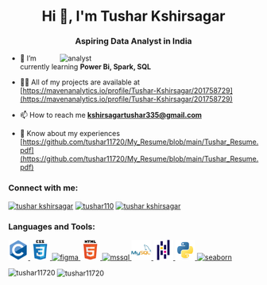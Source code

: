 
<h1 align="center">Hi 👋, I'm Tushar Kshirsagar</h1>
<h3 align="center">Aspiring Data Analyst in India</h3>

<img align="right" alt="analyst" width="400" src="https://sithcomputers.com/wp-content/uploads/2023/03/Data-Science.gif">

- 🌱 I’m currently learning **Power Bi, Spark, SQL**

- 👨‍💻 All of my projects are available at [https://mavenanalytics.io/profile/Tushar-Kshirsagar/201758729](https://mavenanalytics.io/profile/Tushar-Kshirsagar/201758729)

- 📫 How to reach me **kshirsagartushar335@gmail.com**

- 📄 Know about my experiences [https://github.com/tushar11720/My_Resume/blob/main/Tushar_Resume.pdf](https://github.com/tushar11720/My_Resume/blob/main/Tushar_Resume.pdf)

<h3 align="left">Connect with me:</h3>
<p align="left">
<a href="https://linkedin.com/in/tushar kshirsagar" target="blank"><img align="center" src="https://raw.githubusercontent.com/rahuldkjain/github-profile-readme-generator/master/src/images/icons/Social/linked-in-alt.svg" alt="tushar kshirsagar" height="30" width="40" /></a>
<a href="https://kaggle.com/tushar110" target="blank"><img align="center" src="https://raw.githubusercontent.com/rahuldkjain/github-profile-readme-generator/master/src/images/icons/Social/kaggle.svg" alt="tushar110" height="30" width="40" /></a>
<a href="https://www.hackerrank.com/tushar kshirsagar" target="blank"><img align="center" src="https://raw.githubusercontent.com/rahuldkjain/github-profile-readme-generator/master/src/images/icons/Social/hackerrank.svg" alt="tushar kshirsagar" height="30" width="40" /></a>
</p>

<h3 align="left">Languages and Tools:</h3>
<p align="left"> <a href="https://www.cprogramming.com/" target="_blank" rel="noreferrer"> <img src="https://raw.githubusercontent.com/devicons/devicon/master/icons/c/c-original.svg" alt="c" width="40" height="40"/> </a> <a href="https://www.w3schools.com/css/" target="_blank" rel="noreferrer"> <img src="https://raw.githubusercontent.com/devicons/devicon/master/icons/css3/css3-original-wordmark.svg" alt="css3" width="40" height="40"/> </a> <a href="https://www.figma.com/" target="_blank" rel="noreferrer"> <img src="https://www.vectorlogo.zone/logos/figma/figma-icon.svg" alt="figma" width="40" height="40"/> </a> <a href="https://www.w3.org/html/" target="_blank" rel="noreferrer"> <img src="https://raw.githubusercontent.com/devicons/devicon/master/icons/html5/html5-original-wordmark.svg" alt="html5" width="40" height="40"/> </a> <a href="https://www.microsoft.com/en-us/sql-server" target="_blank" rel="noreferrer"> <img src="https://www.svgrepo.com/show/303229/microsoft-sql-server-logo.svg" alt="mssql" width="40" height="40"/> </a> <a href="https://www.mysql.com/" target="_blank" rel="noreferrer"> <img src="https://raw.githubusercontent.com/devicons/devicon/master/icons/mysql/mysql-original-wordmark.svg" alt="mysql" width="40" height="40"/> </a> <a href="https://pandas.pydata.org/" target="_blank" rel="noreferrer"> <img src="https://raw.githubusercontent.com/devicons/devicon/2ae2a900d2f041da66e950e4d48052658d850630/icons/pandas/pandas-original.svg" alt="pandas" width="40" height="40"/> </a> <a href="https://www.python.org" target="_blank" rel="noreferrer"> <img src="https://raw.githubusercontent.com/devicons/devicon/master/icons/python/python-original.svg" alt="python" width="40" height="40"/> </a> <a href="https://seaborn.pydata.org/" target="_blank" rel="noreferrer"> <img src="https://seaborn.pydata.org/_images/logo-mark-lightbg.svg" alt="seaborn" width="40" height="40"/> </a> </p>

<p><img align="left" src="https://github-readme-stats.vercel.app/api/top-langs?username=tushar11720&show_icons=true&locale=en&layout=compact" alt="tushar11720" /></p>

<p>&nbsp;<img align="center" src="https://github-readme-stats.vercel.app/api?username=tushar11720&show_icons=true&locale=en" alt="tushar11720" /></p>
